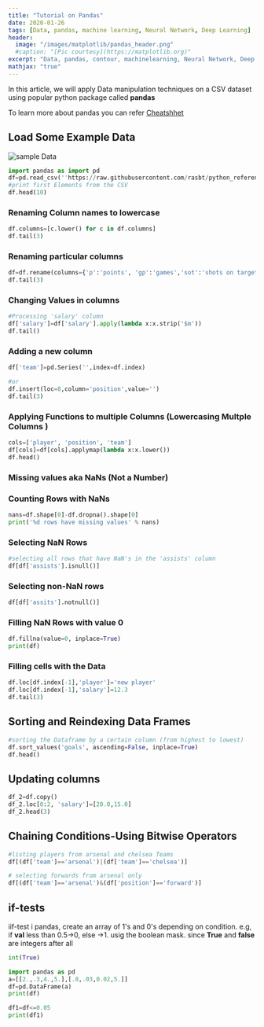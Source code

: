 ```yaml
---
title: "Tutorial on Pandas"
date: 2020-01-26
tags: [Data, pandas, machine learning, Neural Network, Deep Learning]
header:
  image: "/images/matplotlib/pandas_header.png"
  #caption: "[Pic courtesy](https://matplotlib.org)"
excerpt: "Data, pandas, contour, machinelearning, Neural Network, Deep Learning"
mathjax: "true"
---
```


In this article, we will apply Data manipulation techniques on a CSV dataset using popular python package called **pandas**

To learn more about pandas you can refer [Cheatshhet](https://pandas.pydata.org/Pandas_Cheat_Sheet.pdf)

## Load Some Example Data

<img src="{{ site.url }}{{ site.baseurl }}/images/matplotlib/dataset.png" alt="sample Data">

```python
import pandas as import pd
df=pd.read_csv(''https://raw.githubusercontent.com/rasbt/python_reference/master/Data/some_soccer_data.csv'')
#print first Elements from the CSV
df.head(10)
```
### Renaming Column names to lowercase
```python
df.columns=[c.lower() for c in df.columns]
df.tail(3)
```

### Renaming particular columns
```python
df=df.rename(columns={'p':'points', 'gp':'games','sot':'shots on target','g':'goals','ppg':'points_per_game','a':'assists'})
df.tail(3)
```

### Changing Values in columns
```python
#Processing 'salary' column
df['salary']=df['salary'].apply(lambda x:x.strip('$m'))
df.tail()
```

### Adding a new column

```python
df['team']=pd.Series('',index=df.index)

#or
df.insert(loc=8,column='position',value='')
df.tail(3)
```

### Applying Functions to multiple Columns (Lowercasing Multple Columns )

```python
cols=['player', 'position', 'team']
df[cols]=df[cols].applymap(lambda x:x.lower())
df.head()
```
### Missing values aka NaNs (Not a Number)

### Counting Rows with NaNs

```python
nans=df.shape[0]-df.dropna().shape[0]
print('%d rows have missing values' % nans)
```

### Selecting NaN Rows

```python
#selecting all rows that have NaN's in the 'assists' column
df[df['assists'].isnull()]
```

### Selecting non-NaN rows

```python
df[df['assits'].notnull()]
```

### Filling NaN Rows with value 0

```python
df.fillna(value=0, inplace=True)
print(df)
```
### Filling cells with the Data

```python
df.loc[df.index[-1],'player']='new player'
df.loc[df.index[-1],'salary']=12.3
df.tail(3)
```
## Sorting and Reindexing Data Frames

```python
#sorting the Dataframe by a certain column (from highest to lowest)
df.sort_values('goals', ascending=False, inplace=True)
df.head()
```
## Updating columns

```python
df_2=df.copy()
df_2.loc[0:2, 'salary']=[20.0,15.0]
df_2.head(3)
```
## Chaining Conditions-Using Bitwise Operators

```python
#listing players from arsenal and chelsea Teams
df[(df['team']=='arsenal')|(df['team']=='chelsea')]

# selecting forwards from arsenal only
df[(df['team']=='arsenal')&(df['position']=='forward')]
```
## if-tests
iif-test i pandas, create an array of 1's and 0's depending on condition. e.g, if **val** less than 0.5->0, else ->1. usig the boolean mask. since **True** and **false** are integers after all

```python
int(True)

import pandas as pd
a=[[2.,.3,4.,5.],[.8,.03,0.02,5.]]
df=pd.DataFrame(a)
print(df)

df1=df<=0.05
print(df1)
```
